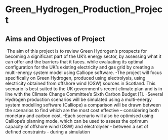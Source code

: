 # Green_Hydrogen_Production_Project

## Aims and Objectives of Project
-The aim of this project is to review Green Hydrogen’s prospects for becoming a significant part of the UK’s energy sector, by assessing what it can offer and the barriers that it faces. while evaluating its optimal configuration for the UK’s existing electricity and gas grid by creating a multi-energy system model using Calliope software.
-The project will focus specifically on Green Hydrogen, produced using electrolysis, using electricity obtained from offshore wind (OSW) sources in Scotland. This scenario is best suited to the UK government’s recent climate plan and is in line with the Climate Change Committee’s Sixth Carbon Budget [1].
-Several Hydrogen production scenarios will be simulated using a multi-energy system modelling software (Calliope) a comparison will be drawn between the scenarios to find which are the most cost effective – considering both monetary and carbon cost.
-Each scenario will also be optimised using Calliope’s planning mode, which can be used to assess the optimum capacity of offshore wind (OSW) and electrolyser - between a set of defined constraints - during a simulation

